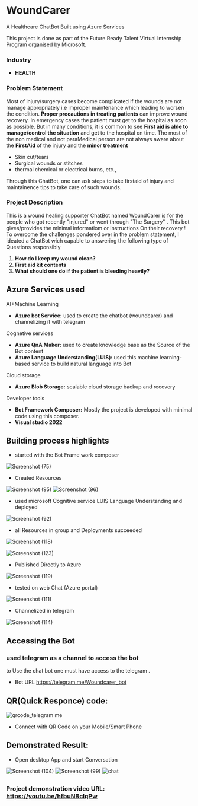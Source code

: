 # WoundCarer 
A Healthcare ChatBot Built using Azure Services 

This project is done as part of the Future Ready Talent Virtual Internship Program organised by Microsoft.
### Industry

 * **HEALTH**

### Problem Statement
Most of injury/surgery cases become complicated if the wounds are not manage appropriately i.e improper maintenance which leading to worsen the condition. **Proper precautions in treating patients** can improve wound recovery. In emergency cases the patient must get to the hospital as soon as possible. But in many conditions, it is common to see **First aid is able to manage/control the situation** and get to the hospital on time. The most of the non medical and not paraMedical person are not always aware about the **FirstAid** of the injury and the **minor treatment**

- Skin cut/tears
- Surgical wounds or stitches
- thermal chemical or electrical burns, etc.,

Through this ChatBot, one can ask steps to take firstaid of injury and maintainence tips to take care of such wounds.

### Project Description 
This is a wound healing supporter ChatBot named WoundCarer is for the people who got recently "injured" or went through "The Surgery" . This bot gives/provides the minimal informatiom or instructions On their recovery !
To overcome the challenges pondered over in the problem statement, I ideated a ChatBot wich capable to answering the following type of Questions responsibly
1. **How do I keep my wound clean?** 
2. **First aid kit contents** 
3. **What should one do if the patient is bleeding heavily?** 
## Azure Services used
AI+Machine Learning
* **Azure bot Service:** used to create the chatbot (woundcarer) and channelizing it with telegram 

Cognetive services
* **Azure QnA Maker:** used to create knowledge base as the Source of the Bot content
* **Azure Language Understanding(LUIS):** used this machine learning-based service to build natural language into Bot

Cloud storage

* **Azure Blob Storage:** scalable cloud storage backup and recovery

Developer tools

* **Bot Framework Composer:** Mostly the project is developed with minimal code using this composer.
* **Visual studio 2022**

## Building process highlights
* started with the Bot Frame work composer

![Screenshot (75)](https://user-images.githubusercontent.com/31448776/151380279-276e9f4a-329b-41f0-bc45-42dcce78d207.png)

* Created Resources

![Screenshot (95)](https://user-images.githubusercontent.com/31448776/151381941-34b1ef33-4e26-4728-9e5a-6bc36f1a897e.png)
![Screenshot (96)](https://user-images.githubusercontent.com/31448776/151381977-651b2bbd-ec93-4358-bf87-78f0baf76062.png)

* used microsoft Cognitive service LUIS Language Understanding and deployed

![Screenshot (92)](https://user-images.githubusercontent.com/31448776/151381569-17c1e30c-7c27-488e-8a8f-40ab5fd60c3a.png)

* all Resources in group and Deployments succeeded
 
![Screenshot (118)](https://user-images.githubusercontent.com/31448776/151382439-736494f2-a42a-47e8-9df5-3075f386750e.png)

![Screenshot (123)](https://user-images.githubusercontent.com/31448776/151382772-f8ad2321-c9c4-4a04-9ce1-30fc4950a4ac.png)

* Published Directly to Azure

![Screenshot (119)](https://user-images.githubusercontent.com/31448776/151382604-25cdb542-983b-4b33-8372-ba91dd17bf06.png)


* tested on web Chat (Azure portal)

![Screenshot (111)](https://user-images.githubusercontent.com/31448776/151383599-5e9f19a1-28cb-41ae-8916-f8d17aa025bb.png)

* Channelized in telegram

![Screenshot (114)](https://user-images.githubusercontent.com/31448776/151383344-fee3b88c-10ad-4471-b197-657e28183d33.png)



## Accessing the Bot
### used **telegram** as a channel to access the bot
to Use the chat bot one must have access to the telegram  .
* Bot URL https://telegram.me/Woundcarer_bot  


## QR(Quick Responce) code:
![qrcode_telegram me](https://user-images.githubusercontent.com/31448776/151077157-ca7aff98-39b2-426c-8ecd-1d44070ccf98.png)

* Connect with QR Code on your Mobile/Smart Phone
## Demonstrated Result:
* Open desktop App and start Conversation

![Screenshot (104)](https://user-images.githubusercontent.com/31448776/151077964-ef335763-5271-45e8-8f45-9fad6a596b65.png)
![Screenshot (99)](https://user-images.githubusercontent.com/31448776/151077476-090d2703-1f96-4686-98c5-b035402967bf.png)
![chat](https://user-images.githubusercontent.com/31448776/151075241-e57359fc-bb82-4cc8-8e81-55f91f6ffec7.png)


##
###  Project demonstration video URL: https://youtu.be/hfbuNBclqPw
##
